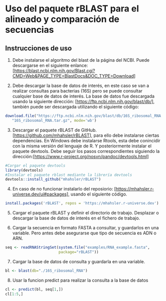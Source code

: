 # Uso del paquete rBLAST para el alineado y comparación de secuencias
 
 ## Instrucciones de uso

1.  Debe instalarse el algoritmo del blast de la página del NCBI. Puede descargarse en el siguiente enlance: [<https://blast.ncbi.nlm.nih.gov/Blast.cgi?CMD=Web&PAGE_TYPE=BlastDocs&DOC_TYPE=Download>] 

2.  Debe descargar la base de datos de interés, en este caso se van a realizar consultas para bacterias (16S) pero se puede consultar cualquier base de datos de interés. La base de datos fue descargada usando la siguiente dirección: [https://ftp.ncbi.nlm.nih.gov/blast/db/], también puede ser descargada utilizando el siguiente código: 
```R
download.file("https://ftp.ncbi.nlm.nih.gov/blast/db/16S_ribosomal_RNA.tar.gz",
   "16S_ribosomal_RNA.tar.gz", mode='wb')
```

3.  Descargar el paquete rBLAST de GitHub. [<https://github.com/mhahsler/rBLAST>], para ello debe instalarse ciertas dependencias. En Windows debe instalarse Rtools, esta debe conincidir con la misma versión del lenguaje de R. Y posteriormente instalar el paquete devtools. Debe seguir los pasos correspondientes siguiendo la dirección:[https://www.r-project.org/nosvn/pandoc/devtools.html]
```R
#Cargar el paquete devtools
library(devtools)
#Instalar el paquete rblast mediante la librería devtools
devtools::install_github("mhahsler/rBLAST")
```
4. En caso de no funcionar instalarlo del reposiorio: [https://mhahsler.r-universe.dev/ui#packages], usando el siguiente código.
```R
install.packages('rBLAST', repos = 'https://mhahsler.r-universe.dev')
```

5. Cargar el paquete rBLAST y definir el directorio de trabajo. Desplazar o descargar la base de datos de interés en el fichero de trabajo.
 
6. Cargar la secuencia en formato FASTA a consultar, y guardarlos en una variable. Pero antes debe asegurarse que tipo de secuencia es ADN o ARN.
```R
seq <- readRNAStringSet(system.file("examples/RNA_example.fasta",
                        package="rBLAST"))
```

7. Cargar la base de datos de consulta y guardarla en una variable.
```R
bl <- blast(db="./16S_ribosomal_RNA")
```
8. Usar la funcion predict para realizar la consulta a la base de datos
```R
cl <- predict(bl, seq[1,])
cl[1:5,]
```


